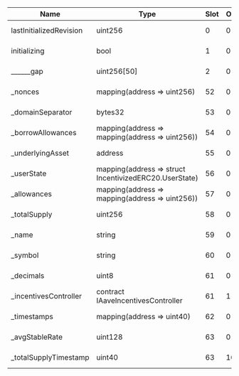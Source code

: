| Name                    | Type                                                   | Slot | Offset | Bytes | Contract                                                                                                                                                 |
|-------------------------|--------------------------------------------------------|------|--------|-------|----------------------------------------------------------------------------------------------------------------------------------------------------------|
| lastInitializedRevision | uint256                                                | 0    | 0      | 32    | downloads/polygon/DEFAULT_STABLE_DEBT_TOKEN_IMPL_REV_1/StableDebtToken/@aave/core-v3/contracts/protocol/tokenization/StableDebtToken.sol:StableDebtToken |
| initializing            | bool                                                   | 1    | 0      | 1     | downloads/polygon/DEFAULT_STABLE_DEBT_TOKEN_IMPL_REV_1/StableDebtToken/@aave/core-v3/contracts/protocol/tokenization/StableDebtToken.sol:StableDebtToken |
| ______gap               | uint256[50]                                            | 2    | 0      | 1600  | downloads/polygon/DEFAULT_STABLE_DEBT_TOKEN_IMPL_REV_1/StableDebtToken/@aave/core-v3/contracts/protocol/tokenization/StableDebtToken.sol:StableDebtToken |
| _nonces                 | mapping(address => uint256)                            | 52   | 0      | 32    | downloads/polygon/DEFAULT_STABLE_DEBT_TOKEN_IMPL_REV_1/StableDebtToken/@aave/core-v3/contracts/protocol/tokenization/StableDebtToken.sol:StableDebtToken |
| _domainSeparator        | bytes32                                                | 53   | 0      | 32    | downloads/polygon/DEFAULT_STABLE_DEBT_TOKEN_IMPL_REV_1/StableDebtToken/@aave/core-v3/contracts/protocol/tokenization/StableDebtToken.sol:StableDebtToken |
| _borrowAllowances       | mapping(address => mapping(address => uint256))        | 54   | 0      | 32    | downloads/polygon/DEFAULT_STABLE_DEBT_TOKEN_IMPL_REV_1/StableDebtToken/@aave/core-v3/contracts/protocol/tokenization/StableDebtToken.sol:StableDebtToken |
| _underlyingAsset        | address                                                | 55   | 0      | 20    | downloads/polygon/DEFAULT_STABLE_DEBT_TOKEN_IMPL_REV_1/StableDebtToken/@aave/core-v3/contracts/protocol/tokenization/StableDebtToken.sol:StableDebtToken |
| _userState              | mapping(address => struct IncentivizedERC20.UserState) | 56   | 0      | 32    | downloads/polygon/DEFAULT_STABLE_DEBT_TOKEN_IMPL_REV_1/StableDebtToken/@aave/core-v3/contracts/protocol/tokenization/StableDebtToken.sol:StableDebtToken |
| _allowances             | mapping(address => mapping(address => uint256))        | 57   | 0      | 32    | downloads/polygon/DEFAULT_STABLE_DEBT_TOKEN_IMPL_REV_1/StableDebtToken/@aave/core-v3/contracts/protocol/tokenization/StableDebtToken.sol:StableDebtToken |
| _totalSupply            | uint256                                                | 58   | 0      | 32    | downloads/polygon/DEFAULT_STABLE_DEBT_TOKEN_IMPL_REV_1/StableDebtToken/@aave/core-v3/contracts/protocol/tokenization/StableDebtToken.sol:StableDebtToken |
| _name                   | string                                                 | 59   | 0      | 32    | downloads/polygon/DEFAULT_STABLE_DEBT_TOKEN_IMPL_REV_1/StableDebtToken/@aave/core-v3/contracts/protocol/tokenization/StableDebtToken.sol:StableDebtToken |
| _symbol                 | string                                                 | 60   | 0      | 32    | downloads/polygon/DEFAULT_STABLE_DEBT_TOKEN_IMPL_REV_1/StableDebtToken/@aave/core-v3/contracts/protocol/tokenization/StableDebtToken.sol:StableDebtToken |
| _decimals               | uint8                                                  | 61   | 0      | 1     | downloads/polygon/DEFAULT_STABLE_DEBT_TOKEN_IMPL_REV_1/StableDebtToken/@aave/core-v3/contracts/protocol/tokenization/StableDebtToken.sol:StableDebtToken |
| _incentivesController   | contract IAaveIncentivesController                     | 61   | 1      | 20    | downloads/polygon/DEFAULT_STABLE_DEBT_TOKEN_IMPL_REV_1/StableDebtToken/@aave/core-v3/contracts/protocol/tokenization/StableDebtToken.sol:StableDebtToken |
| _timestamps             | mapping(address => uint40)                             | 62   | 0      | 32    | downloads/polygon/DEFAULT_STABLE_DEBT_TOKEN_IMPL_REV_1/StableDebtToken/@aave/core-v3/contracts/protocol/tokenization/StableDebtToken.sol:StableDebtToken |
| _avgStableRate          | uint128                                                | 63   | 0      | 16    | downloads/polygon/DEFAULT_STABLE_DEBT_TOKEN_IMPL_REV_1/StableDebtToken/@aave/core-v3/contracts/protocol/tokenization/StableDebtToken.sol:StableDebtToken |
| _totalSupplyTimestamp   | uint40                                                 | 63   | 16     | 5     | downloads/polygon/DEFAULT_STABLE_DEBT_TOKEN_IMPL_REV_1/StableDebtToken/@aave/core-v3/contracts/protocol/tokenization/StableDebtToken.sol:StableDebtToken |
